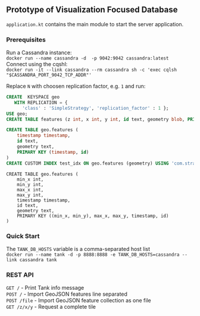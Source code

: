 ## Prototype of Visualization Focused Database

`application.kt` contains the main module to start the server application.

### Prerequisites
Run a Cassandra instance:  
`docker run --name cassandra -d  -p 9042:9042 cassandra:latest`  
Connect using the cqshl:  
`docker run -it --link cassandra --rm cassandra sh -c 'exec cqlsh "$CASSANDRA_PORT_9042_TCP_ADDR"'`

Replace `N` with choosen replication factor, e.g. `1` and run:
```sql
CREATE  KEYSPACE geo
   WITH REPLICATION = { 
      'class' : 'SimpleStrategy', 'replication_factor' : 1 };
USE geo;
CREATE TABLE features (z int, x int, y int, id text, geometry blob, PRIMARY KEY (z, x, y, id));
```

```sql
CREATE TABLE geo.features (
    timestamp timestamp,
    id text,
    geometry text,
    PRIMARY KEY (timestamp, id)
)
CREATE CUSTOM INDEX test_idx ON geo.features (geometry) USING 'com.stratio.cassandra.lucene.Index' WITH OPTIONS = {'refresh_seconds': '1', 'schema': '{fields: { geometry: {type: "geo_shape", max_levels: 3, transformations: [{type: "bbox"}]}}}'};
```

```roomsql
CREATE TABLE geo.features (
    min_x int,
    min_y int,
    max_x int,
    max_y int,
    timestamp timestamp,
    id text,
    geometry text,
    PRIMARY KEY ((min_x, min_y), max_x, max_y, timestamp, id)
)
```


### Quick Start

The `TANK_DB_HOSTS` variable is a comma-separated host list  
`docker run --name tank -d -p 8888:8888 -e TANK_DB_HOSTS=cassandra --link cassandra tank`

### REST API

`GET /` - Print Tank info message  
`POST /` - Import GeoJSON features line separated  
`POST /file` -  Import GeoJSON feature collection as one file  
`GET /z/x/y` - Request a complete tile
